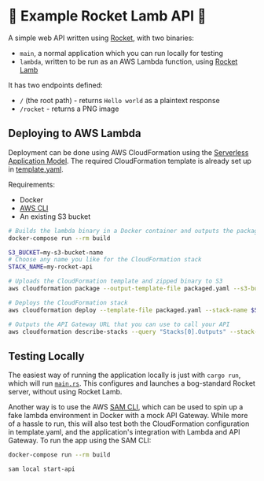 # 🚀 Example Rocket Lamb API 🐑

A simple web API written using [Rocket](https://rocket.rs/), with two binaries:
- `main`, a normal application which you can run locally for testing
- `lambda`, written to be run as an AWS Lambda function, using [Rocket Lamb](https://github.com/GREsau/rocket-lamb)

It has two endpoints defined:
- `/` (the root path) - returns `Hello world` as a plaintext response
- `/rocket` - returns a PNG image

## Deploying to AWS Lambda
Deployment can be done using AWS CloudFormation using the [Serverless Application Model](https://docs.aws.amazon.com/lambda/latest/dg/serverless_app.html). The required CloudFormation template is already set up in [template.yaml](template.yaml).

Requirements:
- Docker
- [AWS CLI](https://aws.amazon.com/cli/)
- An existing S3 bucket

```sh
# Builds the lambda binary in a Docker container and outputs the packaged zip file
docker-compose run --rm build

S3_BUCKET=my-s3-bucket-name
# Choose any name you like for the CloudFormation stack
STACK_NAME=my-rocket-api

# Uploads the CloudFormation template and zipped binary to S3
aws cloudformation package --output-template-file packaged.yaml --s3-bucket $S3_BUCKET

# Deploys the CloudFormation stack
aws cloudformation deploy --template-file packaged.yaml --stack-name $STACK_NAME --capabilities CAPABILITY_IAM

# Outputs the API Gateway URL that you can use to call your API
aws cloudformation describe-stacks --query "Stacks[0].Outputs" --stack-name $STACK_NAME
```

## Testing Locally
The easiest way of running the application locally is just with `cargo run`, which will run [`main.rs`](src/bin/main.rs). This configures and launches a bog-standard Rocket server, without using Rocket Lamb.

Another way is to use the AWS [SAM CLI](https://github.com/awslabs/aws-sam-cli), which can be used to spin up a fake lambda environment in Docker with a mock API Gateway. While more of a hassle to run, this will also test both the CloudFormation configuration in template.yaml, and the application's integration with Lambda and API Gateway. To run the app using the SAM CLI:
```sh
docker-compose run --rm build

sam local start-api
```
